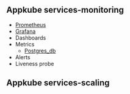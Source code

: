 ## Appkube services-monitoring
- [Prometheus ](https://github.com/AppkubeCloud/kubernetes-monitoring/blob/main/prometheus/README.md "Prometheus ")
- [Grafana](https://github.com/AppkubeCloud/kubernetes-monitoring/blob/main/grafana/README.md "Grafana")
- Dashboards
- Metrics
   - [Postgres_db](https://github.com/AppkubeCloud/kubernetes-monitoring/blob/main/prometheus-postgres/README.md "Postgres_db")
- Alerts
- Liveness probe

## Appkube services-scaling
